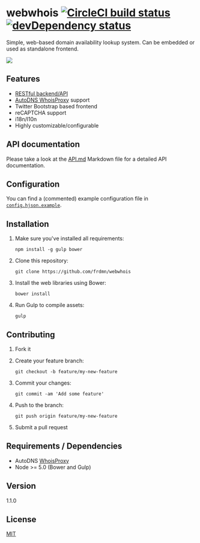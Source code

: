# webwhois [![CircleCI build status](https://img.shields.io/circleci/project/frdmn/webwhois.svg)](https://circleci.com/gh/frdmn/webwhois) [![devDependency status](https://david-dm.org/frdmn/webwhois/dev-status.svg)](https://david-dm.org/frdmn/webwhois#info=devDependencies)

Simple, web-based domain availability lookup system. Can be embedded or used as standalone frontend.

![](http://i.imgur.com/tMLEYJN.png)

## Features

- [RESTful backend/API](API.md)
- [AutoDNS WhoisProxy](https://www.internetx.com/domains/autodns/whoisproxy/) support
- Twitter Bootstrap based frontend
- reCAPTCHA support
- i18n/l10n
- Highly customizable/configurable

## API documentation

Please take a look at the [API.md](API.md) Markdown file for a detailed API documentation.

## Configuration

You can find a (commented) example configuration file in [`config.hjson.example`](config.hjson.example).

## Installation

1. Make sure you've installed all requirements:  

    ```shell
    npm install -g gulp bower
    ```

1. Clone this repository:  

    ```shell
    git clone https://github.com/frdmn/webwhois
    ```

1. Install the web libraries using Bower:  

    ```shell
    bower install
    ```

1. Run Gulp to compile assets:  

    ```shell
    gulp  
    ```

## Contributing

1. Fork it
1. Create your feature branch:  

    ```shell
    git checkout -b feature/my-new-feature
    ```

1. Commit your changes:  

    ```shell
    git commit -am 'Add some feature'
    ```

1. Push to the branch:  

    ```shell
    git push origin feature/my-new-feature
    ```

1. Submit a pull request

## Requirements / Dependencies

* AutoDNS [WhoisProxy](https://www.internetx.com/domains/autodns/whoisproxy/)
* Node >= 5.0 (Bower and Gulp)

## Version

1.1.0

## License

[MIT](LICENSE)
